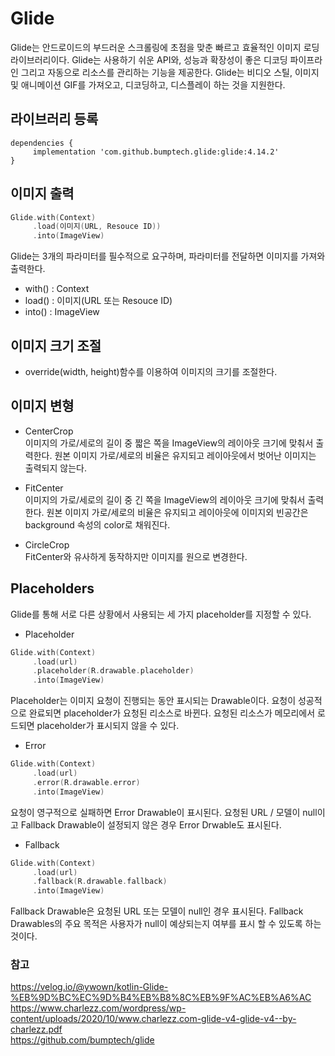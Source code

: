 # Glide
Glide는 안드로이드의 부드러운 스크롤링에 초점을 맞춘 빠르고 효율적인 이미지 로딩 라이브러리이다. Glide는 사용하기 쉬운 API와, 성능과 확장성이 좋은 디코딩 파이프라인 그리고 자동으로 리소스를 관리하는 기능을 제공한다. Glide는 비디오 스틸, 이미지 및 애니메이션 GIF를 가져오고, 디코딩하고, 디스플레이 하는 것을 지원한다.
## 라이브러리 등록
``` korlin
dependencies {
     implementation 'com.github.bumptech.glide:glide:4.14.2'
}
```
## 이미지 출력
``` kotlin
Glide.with(Context)
     .load(이미지(URL, Resouce ID))
     .into(ImageView)
```
Glide는 3개의 파라미터를 필수적으로 요구하며, 파라미터를 전달하면 이미지를 가져와 출력한다.
* with() : Context
* load() : 이미지(URL 또는 Resouce ID) 
* into() : ImageView 

## 이미지 크기 조절
* override(width, height)함수를 이용하여 이미지의 크기를 조절한다.

## 이미지 변형
* CenterCrop   
이미지의 가로/세로의 길이 중 짧은 쪽을 ImageView의 레이아웃 크기에 맞춰서 출력한다. 원본 이미지 가로/세로의 비율은 유지되고 레이아웃에서 벗어난 이미지는 출력되지 않는다.

* FitCenter   
이미지의 가로/세로의 길이 중 긴 쪽을 ImageView의 레이아웃 크기에 맞춰서 출력한다. 원본 이미지 가로/세로의 비율은 유지되고 레이아웃에 이미지외 빈공간은 background 속성의 color로 채워진다.

* CircleCrop   
FitCenter와 유사하게 동작하지만 이미지를 원으로 변경한다.

## Placeholders
Glide를 통해 서로 다른 상황에서 사용되는 세 가지 placeholder를 지정할 수 있다.
* Placeholder   
``` kotlin
Glide.with(Context)
     .load(url)
     .placeholder(R.drawable.placeholder)
     .into(ImageView)
```
Placeholder는 이미지 요청이 진행되는 동안 표시되는 Drawable이다. 요청이 성공적으로 완료되면 placeholder가 요청된 리소스로 바뀐다. 요청된 리소스가 메모리에서 로드되면 placeholder가 표시되지 않을 수 있다.

* Error   
``` kotlin
Glide.with(Context)
     .load(url)
     .error(R.drawable.error)
     .into(ImageView)
```
요청이 영구적으로 실패하면 Error Drawable이 표시된다. 요청된 URL / 모델이 null이고 Fallback Drawable이 설정되지 않은 경우 Error Drwable도 표시된다.

* Fallback   
``` kotlin
Glide.with(Context)
     .load(url)
     .fallback(R.drawable.fallback)
     .into(ImageView)
```
Fallback Drawable은 요청된 URL 또는 모델이 null인 경우 표시된다. Fallback Drawables의 주요 목적은 사용자가 null이 예상되는지 여부를 표시 할 수 있도록 하는 것이다.

### 참고
https://velog.io/@ywown/kotlin-Glide-%EB%9D%BC%EC%9D%B4%EB%B8%8C%EB%9F%AC%EB%A6%AC   
https://www.charlezz.com/wordpress/wp-content/uploads/2020/10/www.charlezz.com-glide-v4-glide-v4--by-charlezz.pdf    
https://github.com/bumptech/glide     






